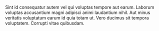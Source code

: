 Sint id consequatur autem vel qui voluptas tempore aut earum. Laborum voluptas accusantium magni adipisci animi laudantium nihil. Aut minus veritatis voluptatum earum id quia totam ut. Vero ducimus sit tempora voluptatem. Corrupti vitae quibusdam.